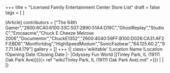 +++
title = "Licensed Family Entertainment Center Store List"
draft = false
tags = [ ]

[Article]
contributors = ["The 64th Gamer","2600:6C40:6100:33C:507:2B90:51A4:D19C","GhostReplay","StudioC","Emcaacme","Chuck E Cheeze Melrose 2006","Documentor","ChuckE1352","2600:4040:59FF:B100:D026:CA31:AF2F:EBD6","Montfortdog","HighSpeedModum","SonicFazbear","64.125.60.2","97.71.144.179"]
gallery = []
+++
{| class='wikitable'
!Location Name
!Location
!Opening Date
!Closing Date
|-
|Odyssey Fun World
|[Tinley Park, IL (19111 Oak Park Ave)]({{< ref "wiki/Tinley Park, IL (19111 Oak Park Ave).md" >}})
|
|
|}